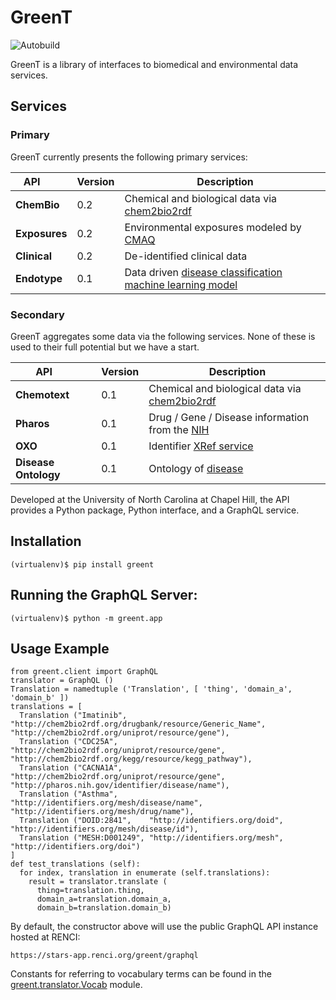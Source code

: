 # GreenT

![Autobuild](https://travis-ci.org/NCATS-Tangerine/greent.svg?branch=master)

GreenT is a library of interfaces to biomedical and environmental data services.

## Services

### Primary

GreenT currently presents the following primary services:

| **API**       | Version |   Description                                               |
| --------------|---------|-------------------------------------------------------------|
| **ChemBio**   | 0.2     | Chemical and biological data via [chem2bio2rdf](http://stars-blazegraph.renci.org/blazegraph/#query)               |
| **Exposures** | 0.2     | Environmental exposures modeled by [CMAQ](https://exposures.renci.org/v1/ui/#/default)   |
| **Clinical**  | 0.2     | De-identified clinical data                                 |
| **Endotype**  | 0.1     | Data driven [disease classification machine learning model](https://endotypes.renci.org/v1/ui/)   |

### Secondary

GreenT aggregates some data via the following services. None of these is used to their full potential but we have a start.

| **API**               | Version |   Description                                               |
| ----------------------|---------|-------------------------------------------------------------|
| **Chemotext**         | 0.1     | Chemical and biological data via [chem2bio2rdf](http://cheminfov.informatics.indiana.edu:8080/c2b2r/)   |
| **Pharos**            | 0.1     | Drug / Gene / Disease information from the [NIH](https://pharos.nih.gov/idg/api)  |
| **OXO**               | 0.1     | Identifier [XRef service](https://www.ebi.ac.uk/spot/oxo/)  |
| **Disease Ontology**  | 0.1     | Ontology of [disease](http://disease-ontology.org/)         |

Developed at the University of North Carolina at Chapel Hill, the API provides a Python package, Python interface, and a GraphQL service.

## Installation

```
(virtualenv)$ pip install greent
```

## Running the GraphQL Server:
```
(virtualenv)$ python -m greent.app
```

## Usage Example

```
from greent.client import GraphQL
translator = GraphQL ()    
Translation = namedtuple ('Translation', [ 'thing', 'domain_a', 'domain_b' ])
translations = [
  Translation ("Imatinib",     "http://chem2bio2rdf.org/drugbank/resource/Generic_Name", "http://chem2bio2rdf.org/uniprot/resource/gene"),      
  Translation ("CDC25A",       "http://chem2bio2rdf.org/uniprot/resource/gene",          "http://chem2bio2rdf.org/kegg/resource/kegg_pathway"), 
  Translation ("CACNA1A",      "http://chem2bio2rdf.org/uniprot/resource/gene",          "http://pharos.nih.gov/identifier/disease/name"),      
  Translation ("Asthma",       "http://identifiers.org/mesh/disease/name",               "http://identifiers.org/mesh/drug/name"),              
  Translation ("DOID:2841",    "http://identifiers.org/doid",                            "http://identifiers.org/mesh/disease/id"),             
  Translation ("MESH:D001249", "http://identifiers.org/mesh",                            "http://identifiers.org/doi")
]
def test_translations (self):
  for index, translation in enumerate (self.translations):
    result = translator.translate (
      thing=translation.thing,
      domain_a=translation.domain_a,
      domain_b=translation.domain_b)
```

By default, the constructor above will use the public GraphQL API instance hosted at RENCI: 
```
https://stars-app.renci.org/greent/graphql
```

Constants for referring to vocabulary terms can be found in the [greent.translator.Vocab](https://github.com/NCATS-Tangerine/greent/blob/master/greent/translator.py#L13) module.
